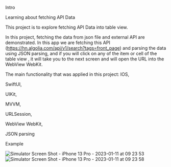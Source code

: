 Intro

Learning about fetching API Data 

This project is to explore fetching API Data into table view.


In this project, fetching the data from json file and external API are demonstrated.
In this app we are fetching this API (https://hn.algolia.com/api/v1/search?tags=front_page) and parsing the data using JSON parsing, and if you will click on any of the item or cell of the table view , it will take you to the next screen and will open the URL into the WebView WebKit.



The main functionality that was applied in this project:
IOS,

SwiftUI,

UIKit,

MVVM,

URLSession,

WebView WebKit,

JSON parsing


Example

![Simulator Screen Shot - iPhone 13 Pro - 2023-01-11 at 09 23 53](https://user-images.githubusercontent.com/56352158/211714068-3839774e-cd45-498f-9fd0-27ecfc5bc316.png)
![Simulator Screen Shot - iPhone 13 Pro - 2023-01-11 at 09 23 58](https://user-images.githubusercontent.com/56352158/211714077-2a66577b-ed85-4b02-929a-529f5c94a67c.png)
